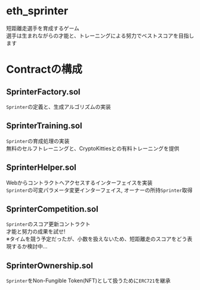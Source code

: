 # eth_sprinter
短距離走選手を育成するゲーム  
選手は生まれながらの才能と、トレーニングによる努力でベストスコアを目指します

# Contractの構成

## SprinterFactory.sol
`Sprinter`の定義と、生成アルゴリズムの実装  

## SprinterTraining.sol
`Sprinter`の育成処理の実装  
無料のセルフトレーニングと、CryptoKittiesとの有料トレーニングを提供  

## SprinterHelper.sol
Webからコントラクトへアクセスするインターフェイスを実装  
`Sprinter`の可変パラメータ変更インターフェイス, オーナーの所持`Sprinter`取得

## SprinterCompetition.sol
`Sprinter`のスコア更新コントラクト  
才能と努力の成果を試せ!  
※タイムを競う予定だったが、小数を扱えないため、短距離走のスコアをどう表現するか検討中...

## SprinterOwnership.sol
`Sprinter`をNon-Fungible Token(NFT)として扱うために`ERC721`を継承  

